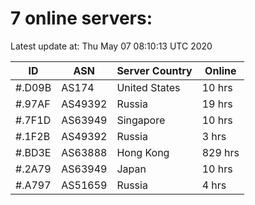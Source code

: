 # 7 online servers:

Latest update at: Thu May 07 08:10:13 UTC 2020

| ID | ASN | Server Country | Online |
| -- | --- | -------------- | ------ |
| #.D09B | AS174 | United States | 10 hrs |
| #.97AF | AS49392 | Russia | 19 hrs |
| #.7F1D | AS63949 | Singapore | 10 hrs |
| #.1F2B | AS49392 | Russia | 3 hrs |
| #.BD3E | AS63888 | Hong Kong | 829 hrs |
| #.2A79 | AS63949 | Japan | 10 hrs |
| #.A797 | AS51659 | Russia | 4 hrs |

